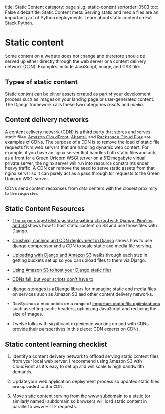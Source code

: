 title: Static Content
category: page
slug: static-content
sortorder: 0503
toc: False
sidebartitle: Static Content
meta: Serving static and media files are an important part of Python deployments. Learn about static content on Full Stack Python.


# Static content
Some content on a website does not change and therefore should be served
up either directly through the web server or a content delivery network (CDN).
Examples include JavaScript, image, and CSS files.


## Types of static content
Static content can be either assets created as part of your development
process such as images on your landing page or user-generated content. The 
Django framework calls these two categories *assets* and *media*.


## Content delivery networks
A content delivery network (CDN) is a third party that stores and serves 
static files. [Amazon CloudFront](http://aws.amazon.com/cloudfront/),
[Akamai](http://www.akamai.com/), and 
[Rackspace Cloud Files](http://www.rackspace.com/cloud/public/files/) 
are examples of CDNs. The purpose of a CDN is to remove the load of static
file requests from web servers that are handling dynamic web content. For
example, if you have an nginx server that handles both static files and 
acts as a front for a Green Unicorn WSGI server on a 512 megabyte 
virtual private server, the nginx server will run into resource 
constraints under heavy traffic. A CDN can remove the need to serve static
assets from that nginx server so it can purely act as a pass through for 
requests to the Green Unicorn WSGI server.

CDNs send content responses from data centers with the closest proximity to the requester.


## Static Content Resources
* [The super stupid idiot's guide to getting started with Django, Pipeline, and S3](http://blog.iambob.me/the-super-stupid-idiots-guide-to-getting-started-with-django-pipeline-and-s3/)
  shows how to host static content on S3 and use those files with Django.

* [Crushing, caching and CDN deployment in Django](http://tech.marksblogg.com/crushing-caching-cdn-django.html)
  shows how to use django-compressor and a CDN to scale static and media
  file serving.

* [Uploading with Django and Amazon S3](http://pritishc.com/blog/2015/09/06/uploading-with-django-and-amazon-s3/)
  walks through each step in getting buckets set up so you can upload
  files to them via Django.

* [Using Amazon S3 to host your Django static files](http://blog.doismellburning.co.uk/2012/07/14/using-amazon-s3-to-host-your-django-static-files/)

* [CDNs fail, but your scripts don't have to](http://www.hanselman.com/blog/CDNsFailButYourScriptsDontHaveToFallbackFromCDNToLocalJQuery.aspx)

* [django-storages](http://django-storages.readthedocs.org/en/latest/) is 
a Django library for managing static and media files on services such as
Amazon S3 and other content delivery networks.

* RevSys has a nice article on a range of 
  [important static file optimizations](http://www.revsys.com/12days/front-end-performance/)
  such as setting cache headers, optimizing JavaScript and reducing the
  size of images.

* Twelve folks with significant experience working on and with CDNs
  provide their perspectives in this piece: 
  [CDN experts on CDNs](https://www.maxcdn.com/blog/cdn-experts-on-cdns/).


## Static content learning checklist
1. Identify a content delivery network to offload serving static content 
   files from your local web server. I recommend using Amazon S3 with 
   CloudFront as it's easy to set up and will scale to high bandwidth demands.

1. Update your web application deployment process so updated static files are
   uploaded to the CDN. 

1. Move static content serving from the www subdomain to a static (or 
   similarly named) subdomain so browsers will load static content in 
   parallel to www HTTP requests.


